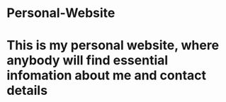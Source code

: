 # Personal-Website

<h1> This is my personal website, where anybody will find essential infomation about me and contact details</h1>
